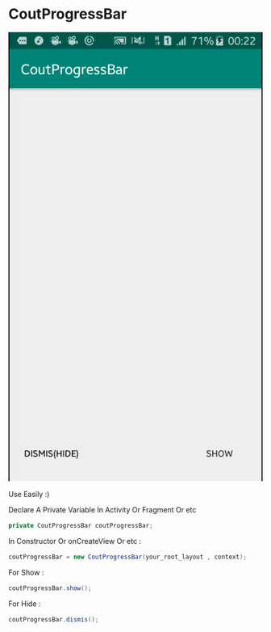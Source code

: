 # CoutProgressBar
![](coutgif.gif)

Use Easily :)

Declare A Private Variable In Activity Or Fragment Or etc
```java
private CoutProgressBar coutProgressBar;
```
In Constructor Or onCreateView Or etc :
```java
coutProgressBar = new CoutProgressBar(your_root_layout , context);
```
For Show :
```java
coutProgressBar.show();
```
For Hide :
```java
coutProgressBar.dismis();
```
